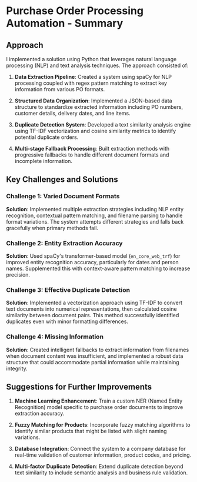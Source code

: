 # Purchase Order Processing Automation - Summary

## Approach

I implemented a solution using Python that leverages natural language processing (NLP) and text analysis techniques. The approach consisted of:

1. **Data Extraction Pipeline**: Created a system using spaCy for NLP processing coupled with regex pattern matching to extract key information from various PO formats.

2. **Structured Data Organization**: Implemented a JSON-based data structure to standardize extracted information including PO numbers, customer details, delivery dates, and line items.

3. **Duplicate Detection System**: Developed a text similarity analysis engine using TF-IDF vectorization and cosine similarity metrics to identify potential duplicate orders.

4. **Multi-stage Fallback Processing**: Built extraction methods with progressive fallbacks to handle different document formats and incomplete information.

## Key Challenges and Solutions

### Challenge 1: Varied Document Formats
**Solution**: Implemented multiple extraction strategies including NLP entity recognition, contextual pattern matching, and filename parsing to handle format variations. The system attempts different strategies and falls back gracefully when primary methods fail.

### Challenge 2: Entity Extraction Accuracy
**Solution**: Used spaCy's transformer-based model (`en_core_web_trf`) for improved entity recognition accuracy, particularly for dates and person names. Supplemented this with context-aware pattern matching to increase precision.

### Challenge 3: Effective Duplicate Detection
**Solution**: Implemented a vectorization approach using TF-IDF to convert text documents into numerical representations, then calculated cosine similarity between document pairs. This method successfully identified duplicates even with minor formatting differences.

### Challenge 4: Missing Information
**Solution**: Created intelligent fallbacks to extract information from filenames when document content was insufficient, and implemented a robust data structure that could accommodate partial information while maintaining integrity.

## Suggestions for Further Improvements

1. **Machine Learning Enhancement**: Train a custom NER (Named Entity Recognition) model specific to purchase order documents to improve extraction accuracy.

2. **Fuzzy Matching for Products**: Incorporate fuzzy matching algorithms to identify similar products that might be listed with slight naming variations.

3. **Database Integration**: Connect the system to a company database for real-time validation of customer information, product codes, and pricing.

4. **Multi-factor Duplicate Detection**: Extend duplicate detection beyond text similarity to include semantic analysis and business rule validation.